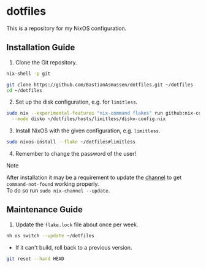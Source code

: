 # dotfiles

This is a repository for my NixOS configuration.

## Installation Guide

1. Clone the Git repository.

```sh
nix-shell -p git

git clone https://github.com/BastianAsmussen/dotfiles.git ~/dotfiles
cd ~/dotfiles
```

2. Set up the disk configuration, e.g. for `limitless`.

```sh
sudo nix --experimental-features "nix-command flakes" run github:nix-community/disko -- \
  --mode disko ~/dotfiles/hosts/limitless/disko-config.nix
```

3. Install NixOS with the given configuration, e.g. `limitless`.

```sh
sudo nixos-install --flake ~/dotfiles#limitless
```

4. Remember to change the password of the user!

> [!NOTE]
> After installation it may be a requirement to update the [channel](https://nixos.wiki/wiki/Nix_channels) to get `command-not-found` working properly.  
> To do so run `sudo nix-channel --update`.

## Maintenance Guide

1. Update the `flake.lock` file about once per week.

```sh
nh os switch --update ~/dotfiles
```

- If it can't build, roll back to a previous version.

```sh
git reset --hard HEAD
```

